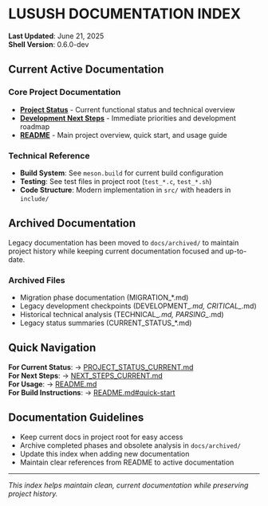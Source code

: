 # LUSUSH DOCUMENTATION INDEX

**Last Updated**: June 21, 2025  
**Shell Version**: 0.6.0-dev

## Current Active Documentation

### Core Project Documentation
- **[Project Status](../PROJECT_STATUS_CURRENT.md)** - Current functional status and technical overview
- **[Development Next Steps](../NEXT_STEPS_CURRENT.md)** - Immediate priorities and development roadmap
- **[README](../README.md)** - Main project overview, quick start, and usage guide

### Technical Reference
- **Build System**: See `meson.build` for current build configuration
- **Testing**: See test files in project root (`test_*.c`, `test_*.sh`)
- **Code Structure**: Modern implementation in `src/` with headers in `include/`

## Archived Documentation

Legacy documentation has been moved to `docs/archived/` to maintain project history while keeping current documentation focused and up-to-date.

### Archived Files
- Migration phase documentation (MIGRATION_*.md)
- Legacy development checkpoints (DEVELOPMENT_*.md, CRITICAL_*.md)
- Historical technical analysis (TECHNICAL_*.md, PARSING_*.md)
- Legacy status summaries (CURRENT_STATUS_*.md)

## Quick Navigation

**For Current Status**: → [PROJECT_STATUS_CURRENT.md](../PROJECT_STATUS_CURRENT.md)  
**For Next Steps**: → [NEXT_STEPS_CURRENT.md](../NEXT_STEPS_CURRENT.md)  
**For Usage**: → [README.md](../README.md)  
**For Build Instructions**: → [README.md#quick-start](../README.md#quick-start)

## Documentation Guidelines

- Keep current docs in project root for easy access
- Archive completed phases and obsolete analysis in `docs/archived/`
- Update this index when adding new documentation
- Maintain clear references from README to active documentation

---
*This index helps maintain clean, current documentation while preserving project history.*
